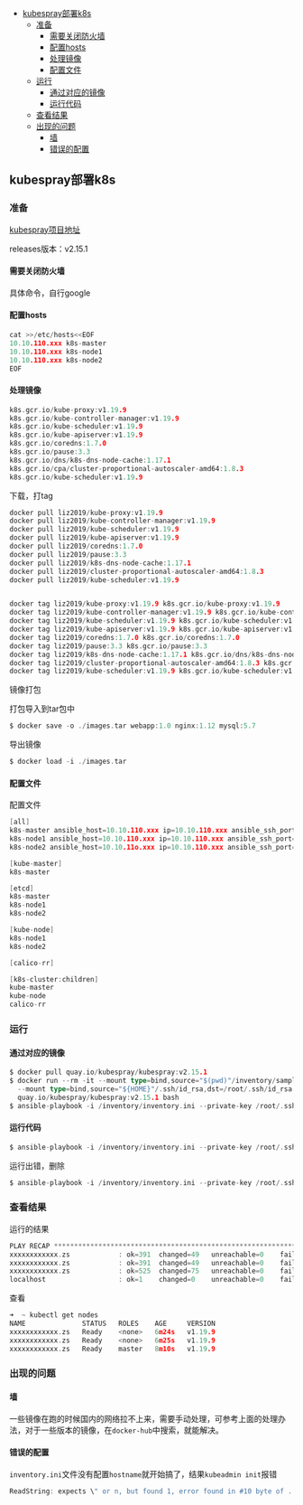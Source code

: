 <!-- START doctoc generated TOC please keep comment here to allow auto update -->
<!-- DON'T EDIT THIS SECTION, INSTEAD RE-RUN doctoc TO UPDATE -->


- [kubespray部署k8s](#kubespray%E9%83%A8%E7%BD%B2k8s)
  - [准备](#%E5%87%86%E5%A4%87)
    - [需要关闭防火墙](#%E9%9C%80%E8%A6%81%E5%85%B3%E9%97%AD%E9%98%B2%E7%81%AB%E5%A2%99)
    - [配置hosts](#%E9%85%8D%E7%BD%AEhosts)
    - [处理镜像](#%E5%A4%84%E7%90%86%E9%95%9C%E5%83%8F)
    - [配置文件](#%E9%85%8D%E7%BD%AE%E6%96%87%E4%BB%B6)
  - [运行](#%E8%BF%90%E8%A1%8C)
    - [通过对应的镜像](#%E9%80%9A%E8%BF%87%E5%AF%B9%E5%BA%94%E7%9A%84%E9%95%9C%E5%83%8F)
    - [运行代码](#%E8%BF%90%E8%A1%8C%E4%BB%A3%E7%A0%81)
  - [查看结果](#%E6%9F%A5%E7%9C%8B%E7%BB%93%E6%9E%9C)
  - [出现的问题](#%E5%87%BA%E7%8E%B0%E7%9A%84%E9%97%AE%E9%A2%98)
    - [墙](#%E5%A2%99)
    - [错误的配置](#%E9%94%99%E8%AF%AF%E7%9A%84%E9%85%8D%E7%BD%AE)

<!-- END doctoc generated TOC please keep comment here to allow auto update -->

## kubespray部署k8s

### 准备

[kubespray项目地址](https://github.com/kubernetes-sigs/kubespray)  

releases版本：v2.15.1  

#### 需要关闭防火墙  

具体命令，自行google  

#### 配置hosts

```go
cat >>/etc/hosts<<EOF
10.10.110.xxx k8s-master
10.10.110.xxx k8s-node1
10.10.110.xxx k8s-node2
EOF
```

#### 处理镜像

```go
k8s.gcr.io/kube-proxy:v1.19.9
k8s.gcr.io/kube-controller-manager:v1.19.9
k8s.gcr.io/kube-scheduler:v1.19.9
k8s.gcr.io/kube-apiserver:v1.19.9
k8s.gcr.io/coredns:1.7.0
k8s.gcr.io/pause:3.3
k8s.gcr.io/dns/k8s-dns-node-cache:1.17.1
k8s.gcr.io/cpa/cluster-proportional-autoscaler-amd64:1.8.3
k8s.gcr.io/kube-scheduler:v1.19.9
```

下载，打tag
```go
docker pull liz2019/kube-proxy:v1.19.9
docker pull liz2019/kube-controller-manager:v1.19.9
docker pull liz2019/kube-scheduler:v1.19.9
docker pull liz2019/kube-apiserver:v1.19.9
docker pull liz2019/coredns:1.7.0
docker pull liz2019/pause:3.3
docker pull liz2019/k8s-dns-node-cache:1.17.1
docker pull liz2019/cluster-proportional-autoscaler-amd64:1.8.3
docker pull liz2019/kube-scheduler:v1.19.9


docker tag liz2019/kube-proxy:v1.19.9 k8s.gcr.io/kube-proxy:v1.19.9
docker tag liz2019/kube-controller-manager:v1.19.9 k8s.gcr.io/kube-controller-manager:v1.19.9
docker tag liz2019/kube-scheduler:v1.19.9 k8s.gcr.io/kube-scheduler:v1.19.9
docker tag liz2019/kube-apiserver:v1.19.9 k8s.gcr.io/kube-apiserver:v1.19.9
docker tag liz2019/coredns:1.7.0 k8s.gcr.io/coredns:1.7.0
docker tag liz2019/pause:3.3 k8s.gcr.io/pause:3.3
docker tag liz2019/k8s-dns-node-cache:1.17.1 k8s.gcr.io/dns/k8s-dns-node-cache:1.17.1
docker tag liz2019/cluster-proportional-autoscaler-amd64:1.8.3 k8s.gcr.io/cpa/cluster-proportional-autoscaler-amd64:1.8.3
docker tag liz2019/kube-scheduler:v1.19.9 k8s.gcr.io/kube-scheduler:v1.19.9
```

镜像打包

打包导入到tar包中 

```go
$ docker save -o ./images.tar webapp:1.0 nginx:1.12 mysql:5.7
```

导出镜像
```go
$ docker load -i ./images.tar
```

#### 配置文件

配置文件  

```go
[all]
k8s-master ansible_host=10.10.110.xxx ip=10.10.110.xxx ansible_ssh_port=666
k8s-node1 ansible_host=10.10.110.xxx ip=10.10.110.xxx ansible_ssh_port=666
k8s-node2 ansible_host=10.10.11o.xxx ip=10.10.110.xxx ansible_ssh_port=666

[kube-master]
k8s-master

[etcd]
k8s-master
k8s-node1
k8s-node2

[kube-node]
k8s-node1
k8s-node2

[calico-rr]

[k8s-cluster:children]
kube-master
kube-node
calico-rr
```

### 运行 

#### 通过对应的镜像

```go
$ docker pull quay.io/kubespray/kubespray:v2.15.1
$ docker run --rm -it --mount type=bind,source="$(pwd)"/inventory/sample,dst=/inventory \
  --mount type=bind,source="${HOME}"/.ssh/id_rsa,dst=/root/.ssh/id_rsa \
  quay.io/kubespray/kubespray:v2.15.1 bash
$ ansible-playbook -i /inventory/inventory.ini --private-key /root/.ssh/id_rsa cluster.yml
```

#### 运行代码

```go
$ ansible-playbook -i /inventory/inventory.ini --private-key /root/.ssh/id_rsa cluster.yml
```

运行出错，删除

```go
$ ansible-playbook -i /inventory/inventory.ini --private-key /root/.ssh/id_rsa reset.yml
```

### 查看结果

运行的结果  

```go
PLAY RECAP *************************************************************************************************************************************************************************************************
xxxxxxxxxxxx.zs            : ok=391  changed=49   unreachable=0    failed=0    skipped=639  rescued=0    ignored=1   
xxxxxxxxxxxx.zs            : ok=391  changed=49   unreachable=0    failed=0    skipped=638  rescued=0    ignored=1   
xxxxxxxxxxxx.zs            : ok=525  changed=75   unreachable=0    failed=0    skipped=1079 rescued=0    ignored=2   
localhost                  : ok=1    changed=0    unreachable=0    failed=0    skipped=0    rescued=0    ignored=0   
```

查看

```go
➜  ~ kubectl get nodes
NAME              STATUS   ROLES    AGE     VERSION
xxxxxxxxxxxx.zs   Ready    <none>   6m24s   v1.19.9
xxxxxxxxxxxx.zs   Ready    <none>   6m25s   v1.19.9
xxxxxxxxxxxx.zs   Ready    master   8m10s   v1.19.9
```

### 出现的问题

#### 墙

一些镜像在跑的时候国内的网络拉不上来，需要手动处理，可参考上面的处理办法，对于一些版本的镜像，在`docker-hub`中搜索，就能解决。  

#### 错误的配置

`inventory.ini`文件没有配置`hostname`就开始搞了，结果`kubeadmin init`报错  

```go
ReadString: expects \" or n, but found 1, error found in #10 byte of ...|s.local\",10,\"base-se|..., bigger context
```
